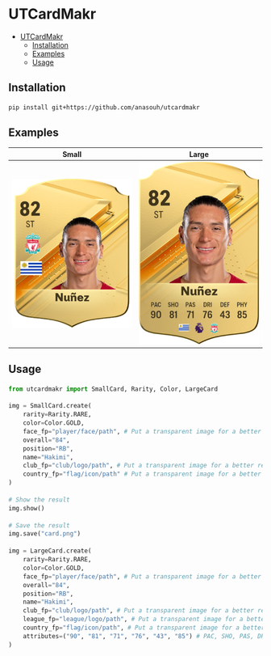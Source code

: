 # UTCardMakr

- [UTCardMakr](#utcardmakr)
  - [Installation](#installation)
  - [Examples](#examples)
  - [Usage](#usage)

## Installation

```sh
pip install git+https://github.com/anasouh/utcardmakr
```

## Examples

| Small                                               | Large                                               |
|-----------------------------------------------------|-----------------------------------------------------|
| <img src="assets/examples/small.png" width="250px"> | <img src="assets/examples/large.png" width="250px"> |


## Usage

```py
from utcardmakr import SmallCard, Rarity, Color, LargeCard

img = SmallCard.create(
    rarity=Rarity.RARE,
    color=Color.GOLD, 
    face_fp="player/face/path", # Put a transparent image for a better result
    overall="84", 
    position="RB", 
    name="Hakimi", 
    club_fp="club/logo/path", # Put a transparent image for a better result
    country_fp="flag/icon/path" # Put a transparent image for a better result
)

# Show the result
img.show()

# Save the result
img.save("card.png")

img = LargeCard.create(
    rarity=Rarity.RARE,
    color=Color.GOLD, 
    face_fp="player/face/path", # Put a transparent image for a better result
    overall="84",
    position="RB", 
    name="Hakimi", 
    club_fp="club/logo/path", # Put a transparent image for a better result
    league_fp="league/logo/path", # Put a transparent image for a better result
    country_fp="flag/icon/path", # Put a transparent image for a better result
    attributes=("90", "81", "71", "76", "43", "85") # PAC, SHO, PAS, DRI, DEF, PHY
)

```
